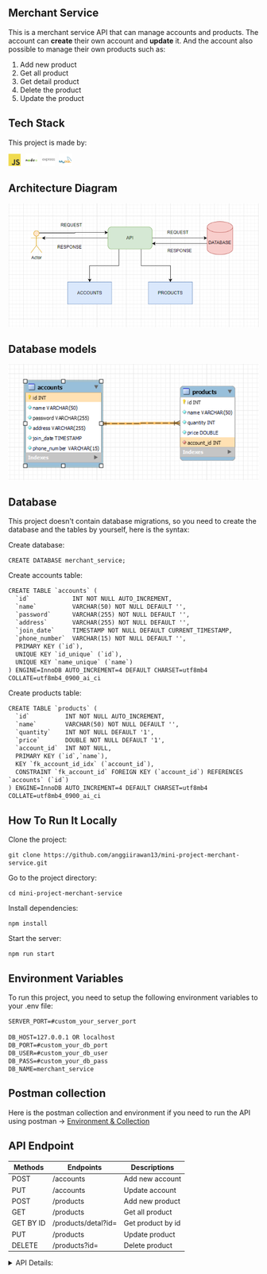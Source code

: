 ## Merchant Service

This is a merchant service API that can manage accounts and products. The account can **create** their own account and **update** it. And the account also possible to manage their own products such as:

1. Add new product
2. Get all product
3. Get detail product
4. Delete the product
5. Update the product

## Tech Stack

This project is made by:

<p float="left">
<img src="https://raw.githubusercontent.com/devicons/devicon/master/icons/javascript/javascript-original.svg" alt="Javascript" width="5%" style="margin-right: 1%">
<img src="https://raw.githubusercontent.com/devicons/devicon/master/icons/nodejs/nodejs-original-wordmark.svg" alt="NodeJS" width="5%" style="margin-right: 1%">
<img src="https://raw.githubusercontent.com/devicons/devicon/master/icons/express/express-original-wordmark.svg" alt="ExpressJS" width="5%" style="margin-right: 1%">
<img src="https://raw.githubusercontent.com/devicons/devicon/master/icons/mysql/mysql-original-wordmark.svg" alt="MySQL" width="5%" style="margin-right: 1%">
</p>

## Architecture Diagram

![Architecture Diagram](./markdown/architecture-diagram.png)

## Database models

![Entity Relationship Diagram](./markdown/erd.png)

## Database

This project doesn't contain database migrations, so you need to create the database and the tables by yourself, here is the syntax:

Create database:

```
CREATE DATABASE merchant_service;
```

Create accounts table:

```
CREATE TABLE `accounts` (
  `id`            INT NOT NULL AUTO_INCREMENT,
  `name`          VARCHAR(50) NOT NULL DEFAULT '',
  `password`      VARCHAR(255) NOT NULL DEFAULT '',
  `address`       VARCHAR(255) NOT NULL DEFAULT '',
  `join_date`     TIMESTAMP NOT NULL DEFAULT CURRENT_TIMESTAMP,
  `phone_number`  VARCHAR(15) NOT NULL DEFAULT '',
  PRIMARY KEY (`id`),
  UNIQUE KEY `id_unique` (`id`),
  UNIQUE KEY `name_unique` (`name`)
) ENGINE=InnoDB AUTO_INCREMENT=4 DEFAULT CHARSET=utf8mb4 COLLATE=utf8mb4_0900_ai_ci
```

Create products table:

```
CREATE TABLE `products` (
  `id`          INT NOT NULL AUTO_INCREMENT,
  `name`        VARCHAR(50) NOT NULL DEFAULT '',
  `quantity`    INT NOT NULL DEFAULT '1',
  `price`       DOUBLE NOT NULL DEFAULT '1',
  `account_id`  INT NOT NULL,
  PRIMARY KEY (`id`,`name`),
  KEY `fk_account_id_idx` (`account_id`),
  CONSTRAINT `fk_account_id` FOREIGN KEY (`account_id`) REFERENCES `accounts` (`id`)
) ENGINE=InnoDB AUTO_INCREMENT=4 DEFAULT CHARSET=utf8mb4 COLLATE=utf8mb4_0900_ai_ci
```

## How To Run It Locally

Clone the project:

```
git clone https://github.com/anggiirawan13/mini-project-merchant-service.git
```

Go to the project directory:

```
cd mini-project-merchant-service
```

Install dependencies:

```
npm install
```

Start the server:

```
npm run start
```

## Environment Variables

To run this project, you need to setup the following environment variables to your .env file:

```
SERVER_PORT=#custom_your_server_port

DB_HOST=127.0.0.1 OR localhost
DB_PORT=#custom_your_db_port
DB_USER=#custom_your_db_user
DB_PASS=#custom_your_db_pass
DB_NAME=merchant_service
```

## Postman collection

Here is the postman collection and environment if you need to run the API using postman -> [Environment & Collection](https://api.postman.com/collections/22921760-94a6b7ab-eb93-470c-af49-57ff765d9b60?access_key=PMAT-01GXV6W4Z9DMH67Y6RVYWM93Y0)

## API Endpoint

| Methods   | Endpoints           | Descriptions      |
| --------- | ------------------- | ----------------- |
| POST      | /accounts           | Add new account   |
| PUT       | /accounts           | Update account    |
| POST      | /products           | Add new product   |
| GET       | /products           | Get all product   |
| GET BY ID | /products/detal?id= | Get product by id |
| PUT       | /products           | Update product    |
| DELETE    | /products?id=       | Delete product    |

<details>
<summary>API Details: </summary>

## #accounts

### POST /accounts

Add new account

- URL Params: None
- Data Params:

```
{
    "name": string,
    "password": string,
    "address": string,
    "phone_number": string
}
```

- Headers: Content-Type: application/json
- Success Response:
  - Code : 201
  - Content:
  ```
  {
    "isSuccess": true,
    "message": "STORE_SUCCESS"
  }
  ```
- Failed Response:
  1. - Code : 400
     - Content:
  ```
  {
    "isSuccess": false,
    "message": "DATA_ALREADY_EXIST"
  }
  ```
  2. - Code : 400
     - Content:
  ```
  {
    "isSuccess": false,
    "message": "PASSWORD_INVALID"
  }
  ```
  3. - Code : 400
     - Content:
  ```
  {
    "isSuccess": false,
    "message": "NAME_REQUIRED"
  }
  ```
  4. - Code : 400
     - Content:
  ```
  {
    "isSuccess": false,
    "message": "PASSWORD_REQUIRED"
  }
  ```
  5. - Code : 400
     - Content:
  ```
  {
    "isSuccess": false,
    "message": "ADDRESS_REQUIRED"
  }
  ```
  6. - Code : 400
     - Content:
  ```
  {
    "isSuccess": false,
    "message": "PHONE_NUMBER_REQUIRED"
  }
  ```

### PUT /accounts

Update account

- URL Params: None
- Data Params:

```
{
    "id": integer,
    "name": string,
    "password": string,
    "address": string,
    "phone_number": string
}
```

- Headers: Content-Type: application/json
- Success Response:
  - Code : 201
  - Content:
  ```
  {
    "isSuccess": true,
    "message": "UPDATE_SUCCESS"
  }
  ```
- Failed Response:
  1. - Code : 400
     - Content:
  ```
  {
    "isSuccess": false,
    "message": "DATA_ALREADY_EXIST"
  }
  ```
  2. - Code : 403
     - Content:
  ```
  {
    "isSuccess": false,
    "message": "ACCESS_FORBIDDEN"
  }
  ```
  3. - Code : 400
     - Content:
  ```
  {
    "isSuccess": false,
    "message": "PASSWORD_INVALID"
  }
  ```
  4. - Code : 400
     - Content:
  ```
  {
    "isSuccess": false,
    "message": "NAME_REQUIRED"
  }
  ```
  5. - Code : 400
     - Content:
  ```
  {
    "isSuccess": false,
    "message": "PASSWORD_REQUIRED"
  }
  ```
  6. - Code : 400
     - Content:
  ```
  {
    "isSuccess": false,
    "message": "ADDRESS_REQUIRED"
  }
  ```
  7. - Code : 400
     - Content:
  ```
  {
    "isSuccess": false,
    "message": "PHONE_NUMBER_REQUIRED"
  }
  ```

## #products

### POST /products

Add new product

- URL Params: None
- Data Params:

```
{
    "name": string,
    "quantity": integer,
    "price": double
}
```

- Headers: Content-Type: application/json
- Success Response:
  - Code : 201
  - Content:
  ```
  {
    "isSuccess": true,
    "message": "STORE_SUCCESS"
  }
  ```
- Failed Response:
  1. - Code : 400
     - Content:
  ```
  {
    "isSuccess": false,
    "message": "DATA_ALREADY_EXIST"
  }
  ```
  2. - Code : 400
     - Content:
  ```
  {
    "isSuccess": false,
    "message": "NAME_REQUIRED"
  }
  ```
  3. - Code : 400
     - Content:
  ```
  {
    "isSuccess": false,
    "message": "QUANTITY_REQUIRED"
  }
  ```
  4. - Code : 400
     - Content:
  ```
  {
    "isSuccess": false,
    "message": "PRICE_REQUIRED"
  }
  ```

### GET /products

Get all product

- URL Params: None
- Data Params: None
- Headers: Content-Type: application/json
- Success Response:
  - Code : 200
  - Content:
  ```
  {
    "isSuccess": true,
    "message": "GET_LIST_SUCCESS",
    "data": [
           {<product_object>},
           {<product_object>},
           {<product_object>}
         ]
  }
  ```
- Failed Response:
  1. - Code : 404
     - Content:
  ```
  {
    "isSuccess": false,
    "message": "DATA_NOT_FOUND"
  }
  ```

### GET /products/detail

Get detail product

- URL Params: None
- Data Params: None
- Query Params: ?id=
- Headers: Content-Type: application/json
- Success Response:
  - Code : 200
  - Content:
  ```
  {
    "isSuccess": true,
    "message": "GET_DATA_SUCCESS"
  }
  ```
- Failed Response:
  1. - Code : 404
     - Content:
  ```
  {
    "isSuccess": false,
    "message": "DATA_NOT_FOUND"
  }
  ```

  2. - Code : 400
     - Content:
  ```
  {
    "isSuccess": false,
    "message": "ID_REQUIRED"
  }
  ```
  
### PUT /products

Update product

- URL Params: None
- Data Params:

```
{
    "id": integer,
    "name": string,
    "quantity": integer,
    "price": double,
}
```

- Headers: Content-Type: application/json
- Success Response:
  - Code : 201
  - Content:
  ```
  {
    "isSuccess": true,
    "message": "UPDATE_SUCCESS"
  }
  ```
- Failed Response:
  1. - Code : 400
     - Content:
  ```
  {
    "isSuccess": false,
    "message": "DATA_ALREADY_EXIST"
  }
  ```
  2. - Code : 404
     - Content:
  ```
  {
    "isSuccess": false,
    "message": "DATA_NOT_FOUND"
  }
  ```
  3. - Code : 400
     - Content:
  ```
  {
    "isSuccess": false,
    "message": "NAME_REQUIRED"
  }
  ```
  4. - Code : 400
     - Content:
  ```
  {
    "isSuccess": false,
    "message": "QUANTITY_REQUIRED"
  }
  ```
  5. - Code : 400
     - Content:
  ```
  {
    "isSuccess": false,
    "message": "PRICE_REQUIRED"
  }
  ```

### DELETE /products

Delete product

- URL Params: None
- Data Params: None
- Query Params: ?id=
- Headers: Content-Type: application/json
- Success Response:
  - Code : 200
  - Content:
  ```
  {
    "isSuccess": true,
    "message": "DELETE_SUCCESS"
  }
  ```
- Failed Response:
  1. - Code : 404
     - Content:
  ```
  {
    "isSuccess": false,
    "message": "DATA_NOT_FOUND"
  }
  ```

  2. - Code : 400
     - Content:
  ```
  {
    "isSuccess": false,
    "message": "ID_REQUIRED"
  }
  ```
</details>
</html>
